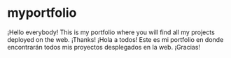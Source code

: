 # myportfolio
¡Hello everybody! This is my portfolio where you will find all my projects deployed on the web. ¡Thanks!
¡Hola a todos! Este es mi portfolio en donde encontrarán todos mis proyectos desplegados en la web. ¡Gracias!
